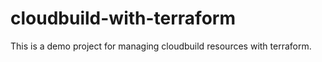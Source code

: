 # cloudbuild-with-terraform
This is a demo project for managing cloudbuild resources with terraform.
